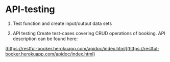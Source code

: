 # API-testing

1. Test function and create input/output data sets

2. API testing
Create test-cases covering CRUD operations of booking. API description can be
found here:

[https://restful-booker.herokuapp.com/apidoc/index.html](https://restful-booker.herokuapp.com/apidoc/index.html)
